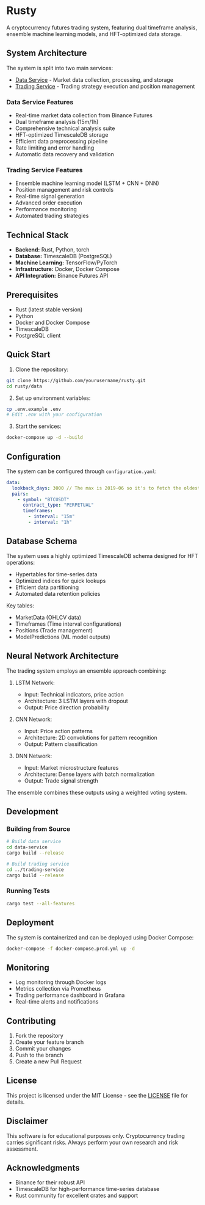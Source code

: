 # Rusty

A cryptocurrency futures trading system, featuring dual timeframe analysis, ensemble machine learning models, and HFT-optimized data storage.

## System Architecture

The system is split into two main services:

- [Data Service](https://github.com/yourusername/crypto-trading/tree/main/data-service) - Market data collection, processing, and storage
- [Trading Service](https://github.com/yourusername/crypto-trading/tree/main/trading-service) - Trading strategy execution and position management

### Data Service Features

- Real-time market data collection from Binance Futures
- Dual timeframe analysis (15m/1h)
- Comprehensive technical analysis suite
- HFT-optimized TimescaleDB storage
- Efficient data preprocessing pipeline
- Rate limiting and error handling
- Automatic data recovery and validation

### Trading Service Features

- Ensemble machine learning model (LSTM + CNN + DNN)
- Position management and risk controls
- Real-time signal generation
- Advanced order execution
- Performance monitoring
- Automated trading strategies

## Technical Stack

- **Backend:** Rust, Python, torch
- **Database:** TimescaleDB (PostgreSQL)
- **Machine Learning:** TensorFlow/PyTorch
- **Infrastructure:** Docker, Docker Compose
- **API Integration:** Binance Futures API

## Prerequisites

- Rust (latest stable version)
- Python
- Docker and Docker Compose
- TimescaleDB
- PostgreSQL client

## Quick Start

1. Clone the repository:
```bash
git clone https://github.com/yourusername/rusty.git
cd rusty/data
```

2. Set up environment variables:
```bash
cp .env.example .env
# Edit .env with your configuration
```

3. Start the services:
```bash
docker-compose up -d --build
```

## Configuration

The system can be configured through `configuration.yaml`:

```yaml
data:
  lookback_days: 3000 // The max is 2019-06 so it's to fetch the oldest possible
  pairs:
    - symbol: "BTCUSDT"
      contract_type: "PERPETUAL"
      timeframes:
        - interval: "15m"
        - interval: "1h"
```

## Database Schema

The system uses a highly optimized TimescaleDB schema designed for HFT operations:

- Hypertables for time-series data
- Optimized indices for quick lookups
- Efficient data partitioning
- Automated data retention policies

Key tables:
- MarketData (OHLCV data)
- Timeframes (Time interval configurations)
- Positions (Trade management)
- ModelPredictions (ML model outputs)

## Neural Network Architecture

The trading system employs an ensemble approach combining:

1. LSTM Network:
   - Input: Technical indicators, price action
   - Architecture: 3 LSTM layers with dropout
   - Output: Price direction probability

2. CNN Network:
   - Input: Price action patterns
   - Architecture: 2D convolutions for pattern recognition
   - Output: Pattern classification

3. DNN Network:
   - Input: Market microstructure features
   - Architecture: Dense layers with batch normalization
   - Output: Trade signal strength

The ensemble combines these outputs using a weighted voting system.

## Development

### Building from Source

```bash
# Build data service
cd data-service
cargo build --release

# Build trading service
cd ../trading-service
cargo build --release
```

### Running Tests

```bash
cargo test --all-features
```

## Deployment

The system is containerized and can be deployed using Docker Compose:

```bash
docker-compose -f docker-compose.prod.yml up -d
```

## Monitoring

- Log monitoring through Docker logs
- Metrics collection via Prometheus
- Trading performance dashboard in Grafana
- Real-time alerts and notifications

## Contributing

1. Fork the repository
2. Create your feature branch
3. Commit your changes
4. Push to the branch
5. Create a new Pull Request

## License

This project is licensed under the MIT License - see the [LICENSE](LICENSE) file for details.

## Disclaimer

This software is for educational purposes only. Cryptocurrency trading carries significant risks. Always perform your own research and risk assessment.

## Acknowledgments

- Binance for their robust API
- TimescaleDB for high-performance time-series database
- Rust community for excellent crates and support

